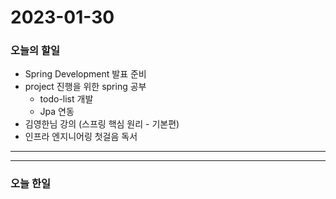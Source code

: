 2023-01-30
==========

### 오늘의 할일
* Spring Development 발표 준비
* project 진행을 위한 spring 공부
    * todo-list 개발
    * Jpa 연동
* 김영한님 강의 (스프링 핵심 원리 - 기본편)
* 인프라 엔지니어링 첫걸음 독서
<hr/>
<hr/>

### 오늘 한일